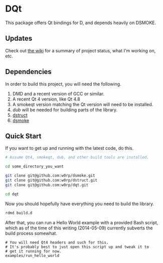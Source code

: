 DQt
===

This package offers Qt bindings for D, and depends heavily on DSMOKE.

## Updates

Check out [the wiki](https://github.com/w0rp/dqt/wiki) for a summary of project status, what I'm working on, etc.

## Dependencies

In order to build this project, you will need the following.

1. DMD and a recent version of GCC or similar.
2. A recent Qt 4 version, like Qt 4.8
2. A smokeqt version matching the Qt version will need to be installed.
3. *dub* will be needed for building parts of the library.
3. [dstruct](https://github.com/w0rp/dstruct)
4. [dsmoke](https://github.com/w0rp/dsmoke)

## Quick Start

If you want to get up and running with the latest code, do this.

```sh
# Assume Qt4, smokeqt, dub, and other build tools are installed.

cd some_directory_you_want

git clone git@github.com:w0rp/dsmoke.git
git clone git@github.com:w0rp/dstruct.git
git clone git@github.com:w0rp/dqt.git

cd dqt
```

Now you should hopefully have everything you need to build the library.

```sh
rdmd build.d
```

After that, you can run a Hello World example with a provided Bash script,
which as of the time of this writing (2014-05-09) currently subverts
the build process somewhat.

```
# You will need Qt4 headers and such for this.
# It's probably best to just open this script up and tweak it to
# get it running for now.
examples/run_hello_world
```
